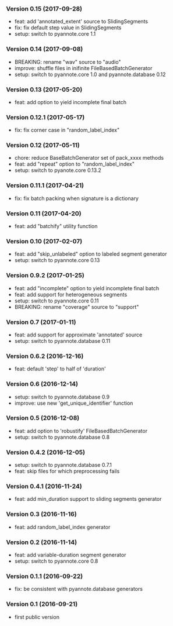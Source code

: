 ### Version 0.15 (2017-09-28)

  - feat: add 'annotated_extent' source to SlidingSegments
  - fix: fix default step value in SlidingSegments
  - setup: switch to pyannote.core 1.1

### Version 0.14 (2017-09-08)

  - BREAKING: rename "wav" source to "audio"
  - improve: shuffle files in inifinite FileBasedBatchGenerator
  - setup: switch to pyannote.core 1.0 and pyannote.database 0.12

### Version 0.13 (2017-05-20)

  - feat: add option to yield incomplete final batch

### Version 0.12.1 (2017-05-17)

  - fix: fix corner case in "random_label_index"

### Version 0.12 (2017-05-11)

  - chore: reduce BaseBatchGenerator set of pack_xxxx methods
  - feat: add "repeat" option to "random_label_index"
  - setup: switch to pyanote.core 0.13.2

### Version 0.11.1 (2017-04-21)

  - fix: fix batch packing when signature is a dictionary

### Version 0.11 (2017-04-20)

  - feat: add "batchify" utility function

### Version 0.10 (2017-02-07)

  - feat: add "skip_unlabeled" option to labeled segment generator
  - setup: switch to pyannote.core 0.13

### Version 0.9.2 (2017-01-25)

  - feat: add "incomplete" option to yield incomplete final batch
  - feat: add support for heterogeneous segments
  - setup: switch to pyannote.core 0.11
  - BREAKING: rename "coverage" source to "support"

### Version 0.7 (2017-01-11)

  - feat: add support for approximate 'annotated' source
  - setup: switch to pyannote.database 0.11

### Version 0.6.2 (2016-12-16)

  - feat: default 'step' to half of 'duration'

### Version 0.6 (2016-12-14)

  - setup: switch to pyannote.database 0.9
  - improve: use new 'get_unique_identifier' function

### Version 0.5 (2016-12-08)

  - feat: add option to 'robustify' FileBasedBatchGenerator
  - setup: switch to pyannote.database 0.8

### Version 0.4.2 (2016-12-05)

  - setup: switch to pyannote.database 0.7.1
  - feat: skip files for which preprocessing fails

### Version 0.4.1 (2016-11-24)

  - feat: add min_duration support to sliding segments generator

### Version 0.3 (2016-11-16)

  - feat: add random_label_index generator

### Version 0.2 (2016-11-14)

  - feat: add variable-duration segment generator
  - setup: switch to pyannote.core 0.8

### Version 0.1.1 (2016-09-22)

  - fix: be consistent with pyannote.database generators

### Version 0.1 (2016-09-21)

  - first public version
